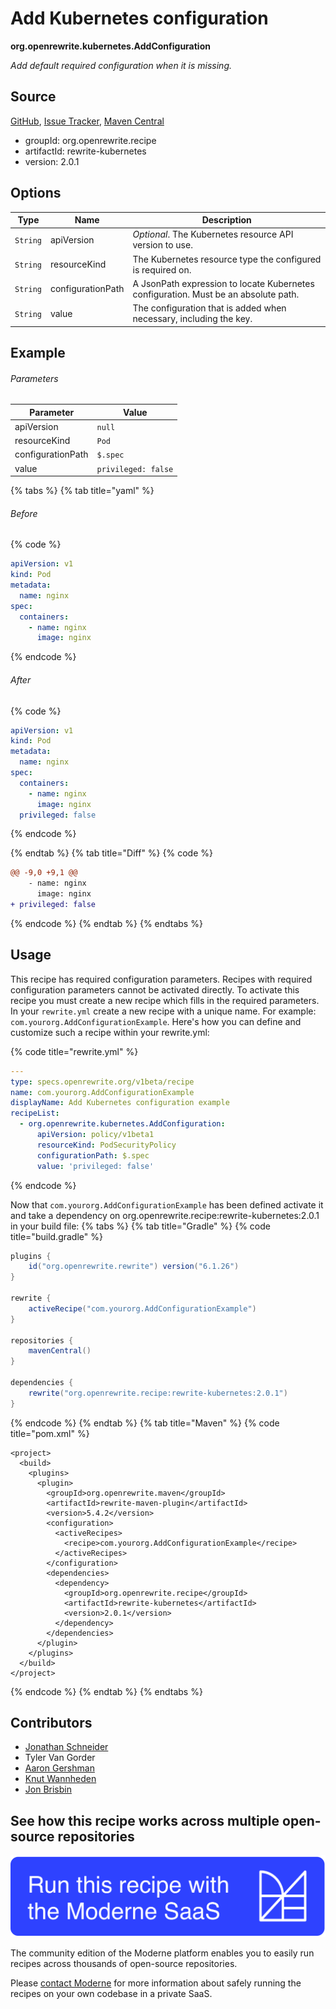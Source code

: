 # Add Kubernetes configuration

**org.openrewrite.kubernetes.AddConfiguration**

_Add default required configuration when it is missing._

## Source

[GitHub](https://github.com/openrewrite/rewrite-kubernetes/blob/main/src/main/java/org/openrewrite/kubernetes/AddConfiguration.java), [Issue Tracker](https://github.com/openrewrite/rewrite-kubernetes/issues), [Maven Central](https://central.sonatype.com/artifact/org.openrewrite.recipe/rewrite-kubernetes/2.0.1/jar)

* groupId: org.openrewrite.recipe
* artifactId: rewrite-kubernetes
* version: 2.0.1

## Options

| Type | Name | Description |
| -- | -- | -- |
| `String` | apiVersion | *Optional*. The Kubernetes resource API version to use. |
| `String` | resourceKind | The Kubernetes resource type the configured is required on. |
| `String` | configurationPath | A JsonPath expression to locate Kubernetes configuration. Must be an absolute path. |
| `String` | value | The configuration that is added when necessary, including the key. |

## Example

###### Parameters
| Parameter | Value |
| -- | -- |
|apiVersion|`null`|
|resourceKind|`Pod`|
|configurationPath|`$.spec`|
|value|`privileged: false`|


{% tabs %}
{% tab title="yaml" %}

###### Before
{% code %}
```yaml
apiVersion: v1
kind: Pod
metadata:
  name: nginx
spec:
  containers:
    - name: nginx
      image: nginx
```
{% endcode %}

###### After
{% code %}
```yaml
apiVersion: v1
kind: Pod
metadata:
  name: nginx
spec:
  containers:
    - name: nginx
      image: nginx
  privileged: false
```
{% endcode %}

{% endtab %}
{% tab title="Diff" %}
{% code %}
```diff
@@ -9,0 +9,1 @@
    - name: nginx
      image: nginx
+ privileged: false

```
{% endcode %}
{% endtab %}
{% endtabs %}


## Usage

This recipe has required configuration parameters. Recipes with required configuration parameters cannot be activated directly. To activate this recipe you must create a new recipe which fills in the required parameters. In your `rewrite.yml` create a new recipe with a unique name. For example: `com.yourorg.AddConfigurationExample`.
Here's how you can define and customize such a recipe within your rewrite.yml:

{% code title="rewrite.yml" %}
```yaml
---
type: specs.openrewrite.org/v1beta/recipe
name: com.yourorg.AddConfigurationExample
displayName: Add Kubernetes configuration example
recipeList:
  - org.openrewrite.kubernetes.AddConfiguration:
      apiVersion: policy/v1beta1
      resourceKind: PodSecurityPolicy
      configurationPath: $.spec
      value: 'privileged: false'
```
{% endcode %}

Now that `com.yourorg.AddConfigurationExample` has been defined activate it and take a dependency on org.openrewrite.recipe:rewrite-kubernetes:2.0.1 in your build file:
{% tabs %}
{% tab title="Gradle" %}
{% code title="build.gradle" %}
```groovy
plugins {
    id("org.openrewrite.rewrite") version("6.1.26")
}

rewrite {
    activeRecipe("com.yourorg.AddConfigurationExample")
}

repositories {
    mavenCentral()
}

dependencies {
    rewrite("org.openrewrite.recipe:rewrite-kubernetes:2.0.1")
}
```
{% endcode %}
{% endtab %}
{% tab title="Maven" %}
{% code title="pom.xml" %}
```markup
<project>
  <build>
    <plugins>
      <plugin>
        <groupId>org.openrewrite.maven</groupId>
        <artifactId>rewrite-maven-plugin</artifactId>
        <version>5.4.2</version>
        <configuration>
          <activeRecipes>
            <recipe>com.yourorg.AddConfigurationExample</recipe>
          </activeRecipes>
        </configuration>
        <dependencies>
          <dependency>
            <groupId>org.openrewrite.recipe</groupId>
            <artifactId>rewrite-kubernetes</artifactId>
            <version>2.0.1</version>
          </dependency>
        </dependencies>
      </plugin>
    </plugins>
  </build>
</project>
```
{% endcode %}
{% endtab %}
{% endtabs %}

## Contributors
* [Jonathan Schneider](mailto:jkschneider@gmail.com)
* Tyler Van Gorder
* [Aaron Gershman](mailto:aegershman@gmail.com)
* [Knut Wannheden](mailto:knut.wannheden@gmail.com)
* [Jon Brisbin](mailto:jon@jbrisbin.com)


## See how this recipe works across multiple open-source repositories

[![Moderne Link Image](/.gitbook/assets/ModerneRecipeButton.png)](https://app.moderne.io/recipes/org.openrewrite.kubernetes.AddConfiguration)

The community edition of the Moderne platform enables you to easily run recipes across thousands of open-source repositories.

Please [contact Moderne](https://moderne.io/product) for more information about safely running the recipes on your own codebase in a private SaaS.

